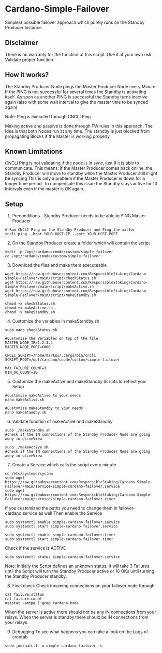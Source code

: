 # Cardano-Simple-Failover
Simplest possible failover approach which purely runs on the Standby Producer Instance.

## Disclaimer
There is no warranty for the function of this script. Use it at your own risk. Validate proper function.

## How it works?
The Standby Producer Node pings the Master Producer Node every Minute.
If the PING is not successful for several times the Standby is activating itself.
As soon as another PING is successful the Standby turns inactive again (also with some wait interval to give the master time to be synced again).

Note: Ping is executed through CNCLI Ping

Making active and passive is done through FW rules in this approach. The idea is that both Nodes run at any time. The standby is just blocked from propagating Blocks if the Master is working properly.

## Known Limitations

CNCLI Ping is not validating if the node is in sync, just if it is able to communicate.
This means: If the Master Producer comes back online, the Standby Producer will move to standby while the Master Producer still might be syncing
This is only a problem if the Master Producer is down for a longer time period. To compensate this issue the Standby stays active for 10 Intervals even if the master is OK again.

## Setup

1. Preconditions - Standby Producer needs to be able to PING Master Producer
```
# Run CNCLI Ping on the Standby Producer and Ping the master
cncli ping --host YOUR-HOST-IP --port YOUR-HOST-PORT
```

2. On the Standby Producer create a folder which will contain the script
```
mkdir -p /opt/cardano/cnode/custom/simple-failover
cd /opt/cardano/cnode/custom/simple-failover
```

3. Download the files and make them executeable
```
wget https://raw.githubusercontent.com/ResponsibleStaking/Cardano-Simple-Failover/main/script/checkStatus.sh
wget https://raw.githubusercontent.com/ResponsibleStaking/Cardano-Simple-Failover/main/script/makeActive.sh
wget https://raw.githubusercontent.com/ResponsibleStaking/Cardano-Simple-Failover/main/script/makeStandby.sh

chmod +x checkStatus.sh
chmod +x makeActive.sh
chmod +x makeStandby.sh
```

4. Customize the variables in makeStandby.sh
```
sudo nano checkStatus.sh

#Customize the Variables on top of the file
MASTER_NODE_IP=1.2.3.4
MASTER_NODE_PORT=6000

CNCLI_SCRIPT=/home/markus/.cargo/bin/cncli
SCRIPT_ROOT=/opt/cardano/cnode/custom/simple-failover

MAX_FAILURE_COUNT=3
MIN_OK_COUNT=10
```

5. Customize the makeActive and makeStandby Scripts to reflect your Setup
```
#Customize makeActive to your needs
nano makeActive.sh

#Customize makeStandby to your needs
nano makeStandby.sh
```

6. Validate function of makeActive and makeStandby
```
sudo ./makeStandby.sh
#check if the IN connections of the Standby Producer Node are going away in gLiveView

sudo ./makeActive.sh
#check if the IN connections of the Standby Producer Node are going away in gLiveView
```

7. Create a Service which calls the script every minute
```
cd /etc/systemd/system
sudo wget https://raw.githubusercontent.com/ResponsibleStaking/Cardano-Simple-Failover/main/service/simple-cardano-failover.service
sudo wget https://raw.githubusercontent.com/ResponsibleStaking/Cardano-Simple-Failover/main/service/simple-cardano-failover.timer
```
If you customized the paths you need to change them in failover-cardano.service as well
Then enable the Service
```
sudo systemctl enable simple-cardano-failover.service
sudo systemctl start simple-cardano-failover.service

sudo systemctl enable simple-cardano-failover.timer
sudo systemctl start simple-cardano-failover.timer
```
Check if the service is ACTIVE
```
sudo systemctl status simple-cardano-failover.service
```
Note: Initially the Script defines an unknown status. It will take 3 Failures until the Script will turn the Standby Producer active or 10 OKs until turning the Standby Producer standby.

8. Final check
Check incoming connections on your failover node through:
```
cat failure.status
cat failure.count
netstat -antpe | grep cardano-node
```
When the server is active there should not be any IN connections from your relays.
When the server is standby there should be IN connections from your relays.

9. Debugging
To see what happens you can take a look on the Logs of crontab
```
sudo journalctl -u simple-cardano-failover -b
```
